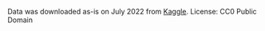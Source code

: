Data was downloaded as-is on July 2022 from [Kaggle](https://www.kaggle.com/datasets/adityadesai13/used-car-dataset-ford-and-mercedes?select=merc.csv).
License: CC0 Public Domain